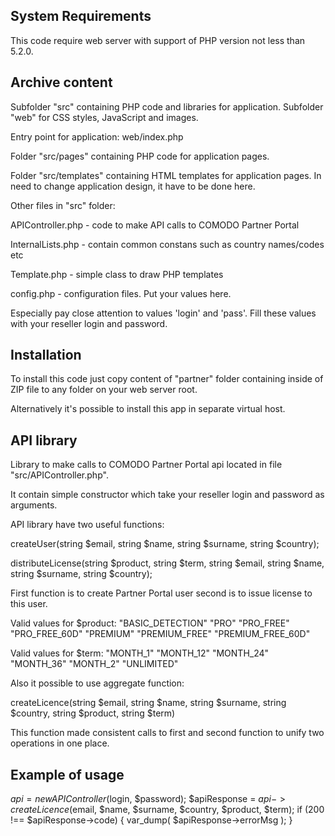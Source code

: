 System Requirements
-------------------

This code require web server with support of PHP version not less than 5.2.0.


Archive content
---------------

Subfolder "src" containing PHP code and libraries for application. Subfolder "web" for CSS styles, JavaScript and images.

Entry point for application: web/index.php

Folder "src/pages" containing PHP code for application pages.

Folder "src/templates" containing HTML templates for application pages. In need to change application design, it have to be done here.

Other files in "src" folder:

  APIController.php - code to make API calls to COMODO Partner Portal

  InternalLists.php - contain common constans such as country names/codes etc

  Template.php - simple class to draw PHP templates

  config.php - configuration files. Put your values here.

Especially pay close attention to values 'login' and 'pass'. Fill these values with your reseller login and password.


Installation
------------

To install this code just copy content of "partner" folder containing inside of ZIP file to any folder on your web server root.

Alternatively it's possible to install this app in separate virtual host.


API library
-----------

Library to make calls to COMODO Partner Portal api located in file "src/APIController.php".

It contain simple constructor which take your reseller login and password as arguments.

API library have two useful functions:

createUser(string $email, string $name, string $surname, string $country);

distributeLicense(string $product, string $term, string $email, string $name, string $surname, string $country);

First function is to create Partner Portal user second is to issue license to this user.

  Valid values for $product: "BASIC_DETECTION" "PRO" "PRO_FREE" "PRO_FREE_60D" "PREMIUM" "PREMIUM_FREE" "PREMIUM_FREE_60D"

  Valid values for $term: "MONTH_1" "MONTH_12" "MONTH_24" "MONTH_36" "MONTH_2" "UNLIMITED"

Also it possible to use aggregate function:

createLicence(string $email, string $name, string $surname, string $country, string $product, string $term)

This function made consistent calls to first and second function to unify two operations in one place.


Example of usage
----------------

  $api = new APIController($login, $password);
  $apiResponse = $api->createLicence($email, $name, $surname, $country, $product, $term);
  if (200 !== $apiResponse->code) {
         var_dump( $apiResponse->errorMsg );
  }

